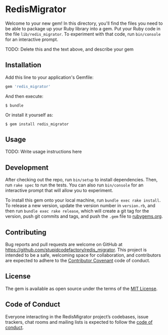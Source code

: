 # RedisMigrator

Welcome to your new gem! In this directory, you'll find the files you need to be able to package up your Ruby library into a gem. Put your Ruby code in the file `lib/redis_migrator`. To experiment with that code, run `bin/console` for an interactive prompt.

TODO: Delete this and the text above, and describe your gem

## Installation

Add this line to your application's Gemfile:

```ruby
gem 'redis_migrator'
```

And then execute:

    $ bundle

Or install it yourself as:

    $ gem install redis_migrator

## Usage

TODO: Write usage instructions here

## Development

After checking out the repo, run `bin/setup` to install dependencies. Then, run `rake spec` to run the tests. You can also run `bin/console` for an interactive prompt that will allow you to experiment.

To install this gem onto your local machine, run `bundle exec rake install`. To release a new version, update the version number in `version.rb`, and then run `bundle exec rake release`, which will create a git tag for the version, push git commits and tags, and push the `.gem` file to [rubygems.org](https://rubygems.org).

## Contributing

Bug reports and pull requests are welcome on GitHub at https://github.com/stupidcodefactory/redis_migrator. This project is intended to be a safe, welcoming space for collaboration, and contributors are expected to adhere to the [Contributor Covenant](http://contributor-covenant.org) code of conduct.

## License

The gem is available as open source under the terms of the [MIT License](https://opensource.org/licenses/MIT).

## Code of Conduct

Everyone interacting in the RedisMigrator project’s codebases, issue trackers, chat rooms and mailing lists is expected to follow the [code of conduct](https://github.com/stupidcodefactory/redis_migrator/blob/master/CODE_OF_CONDUCT.md).
